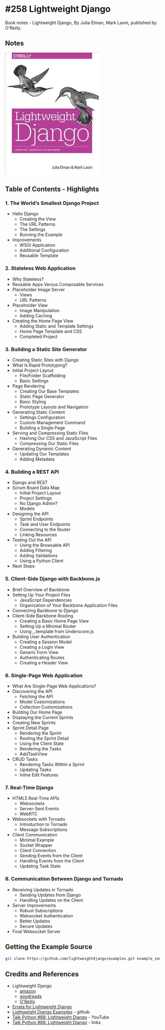 # #258 Lightweight Django

Book notes - Lightweight Django, By Julia Elman, Mark Lavin, published by O'Reilly.

## Notes

[![cover](./assets/cover.jpg)](https://amzn.to/3VtZkVW)

## Table of Contents - Highlights

### 1. The World’s Smallest Django Project

* Hello Django
    * Creating the View
    * The URL Patterns
    * The Settings
    * Running the Example
* Improvements
    * WSGI Application
    * Additional Configuration
    * Reusable Template

### 2. Stateless Web Application

* Why Stateless?
* Reusable Apps Versus Composable Services
* Placeholder Image Server
    * Views
    * URL Patterns
* Placeholder View
    * Image Manipulation
    * Adding Caching
* Creating the Home Page View
    * Adding Static and Template Settings
    * Home Page Template and CSS
    * Completed Project

### 3. Building a Static Site Generator

* Creating Static Sites with Django
* What Is Rapid Prototyping?
* Initial Project Layout
    * File/Folder Scaffolding
    * Basic Settings
* Page Rendering
    * Creating Our Base Templates
    * Static Page Generator
    * Basic Styling
    * Prototype Layouts and Navigation
* Generating Static Content
    * Settings Configuration
    * Custom Management Command
    * Building a Single Page
* Serving and Compressing Static Files
    * Hashing Our CSS and JavaScript Files
    * Compressing Our Static Files
* Generating Dynamic Content
    * Updating Our Templates
    * Adding Metadata

### 4. Building a REST API

* Django and REST
* Scrum Board Data Map
    * Initial Project Layout
    * Project Settings
    * No Django Admin?
    * Models
* Designing the API
    * Sprint Endpoints
    * Task and User Endpoints
    * Connecting to the Router
    * Linking Resources
* Testing Out the API
    * Using the Browsable API
    * Adding Filtering
    * Adding Validations
    * Using a Python Client
* Next Steps

### 5. Client-Side Django with Backbone.js

* Brief Overview of Backbone
* Setting Up Your Project Files
    * JavaScript Dependencies
    * Organization of Your Backbone Application Files
* Connecting Backbone to Django
* Client-Side Backbone Routing
    * Creating a Basic Home Page View
    * Setting Up a Minimal Router
    * Using _.template from Underscore.js
* Building User Authentication
    * Creating a Session Model
    * Creating a Login View
    * Generic Form View
    * Authenticating Routes
    * Creating a Header View

### 6. Single-Page Web Application

* What Are Single-Page Web Applications?
* Discovering the API
    * Fetching the API
    * Model Customizations
    * Collection Customizations
* Building Our Home Page
* Displaying the Current Sprints
* Creating New Sprints
* Sprint Detail Page
    * Rendering the Sprint
    * Routing the Sprint Detail
    * Using the Client State
    * Rendering the Tasks
    * AddTaskView
* CRUD Tasks
    * Rendering Tasks Within a Sprint
    * Updating Tasks
    * Inline Edit Features

### 7. Real-Time Django

* HTML5 Real-Time APIs
    * Websockets
    * Server-Sent Events
    * WebRTC
* Websockets with Tornado
    * Introduction to Tornado
    * Message Subscriptions
* Client Communication
    * Minimal Example
    * Socket Wrapper
    * Client Connection
    * Sending Events from the Client
    * Handling Events from the Client
    * Updating Task State

### 8. Communication Between Django and Tornado

* Receiving Updates in Tornado
    * Sending Updates from Django
    * Handling Updates on the Client
* Server Improvements
    * Robust Subscriptions
    * Websocket Authentication
    * Better Updates
    * Secure Updates
* Final Websocket Server

## Getting the Example Source

```sh
git clone https://github.com/lightweightdjango/examples.git example_source
```

## Credits and References

* Lightweight Django
    * [amazon](https://amzn.to/3VtZkVW)
    * [goodreads](https://www.goodreads.com/book/show/22296164-lightweight-django)
    * [O'Reilly](https://learning.oreilly.com/library/view/lightweight-django/9781491946275/)
* [Errata for Lightweight Django](https://www.oreilly.com/catalog/errata.csp?isbn=9781491945940)
* [Lightweight Django Examples](https://github.com/lightweightdjango/examples) - github
* [Talk Python #88: Lightweight Django](https://www.youtube.com/watch?v=786AE_scHww) - YouTube
* [Talk Python #88: Lightweight Django](https://talkpython.fm/88) - links
